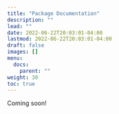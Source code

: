 ```yaml
---
title: "Package Documentation"
description: ""
lead: ""
date: 2022-06-22T20:03:01-04:00
lastmod: 2022-06-22T20:03:01-04:00
draft: false
images: []
menu:
  docs:
    parent: ""
weight: 30
toc: true
---
```


Coming soon!